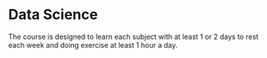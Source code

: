 # Data Science

The course is designed to learn each subject with at least 1 or 2 days to rest each week
and doing exercise at least 1 hour a day.
